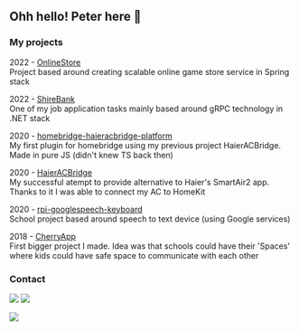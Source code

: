 ## Ohh hello! Peter here 👋

### My projects

2022 - [OnlineStore](https://github.com/fastfend/JobTask-OnlineStore)<br />
Project based around creating scalable online game store service in Spring stack<br />

2022 - [ShireBank](https://github.com/fastfend/JobTask-ShireBank)<br />
One of my job application tasks mainly based around gRPC technology in .NET stack<br />

2020 - [homebridge-haieracbridge-platform](https://github.com/fastfend/homebridge-haieracbridge-platform)<br />
My first plugin for homebridge using my previous project HaierACBridge.<br />
Made in pure JS (didn't knew TS back then)

2020 - [HaierACBridge](https://github.com/fastfend/HaierACBridge)<br />
My successful atempt to provide alternative to Haier's SmartAir2 app.<br />
Thanks to it I was able to connect my AC to HomeKit

2020 - [rpi-googlespeech-keyboard](https://github.com/fastfend/rpi-googlespeech-keyboard)<br />
School project based around speech to text device (using Google services)<br />

2018 - [CherryApp](https://github.com/fastfend/CherryApp)<br />
First bigger project I made. Idea was that schools could have their 'Spaces'<br />
where kids could have safe space to communicate with each other 

### Contact

<a href="https://linkedin.com/in/piotrstadnicki"><img src="https://img.shields.io/badge/-LinkedIn-0077B5?style=flat&logo=Linkedin&logoColor=white"/></a>
<a href="mailto:pitstadnicki@gmail.com"><img src="https://img.shields.io/badge/-pitstadnicki@gmail.com-D14836?style=flat&logo=Gmail&logoColor=white"/></a>

![](https://komarev.com/ghpvc/?username=fastfend)
